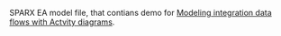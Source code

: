 SPARX EA model file, that contians demo for [Modeling integration data flows with Actvity diagrams](https://medium.com/@TomeCode/modeling-integration-flows-with-activity-diagrams-a9d4499297ba).
 
